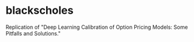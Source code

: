 # blackscholes
Replication of "Deep Learning Calibration of Option Pricing Models: Some Pitfalls and Solutions."
